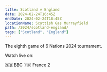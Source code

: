 ```yaml
---
title: Scotland v England
date: 2024-02-24T16:45Z
endDate: 2024-02-24T18:45Z
locationName: Scottish Gas Murrayfield
path: /2024/scotland-england/
tags: ["Scotland", "England"]
---
```


The eighth game of 6 Nations 2024 tournament.

Watch live on:

🇬🇧 BBC
🇫🇷 France 2
